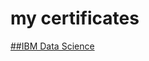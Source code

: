 # my certificates

<a target="_blank" href="https://coursera.org/share/a7e726ac2689bab3010fce859891cac4">##IBM Data Science</a>
